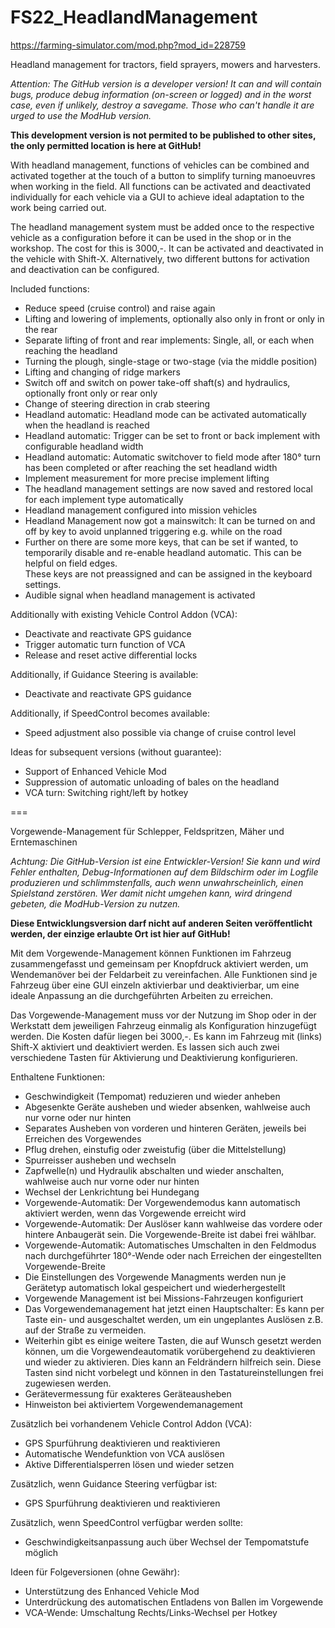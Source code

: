 # FS22_HeadlandManagement
https://farming-simulator.com/mod.php?mod_id=228759

Headland management for tractors, field sprayers, mowers and harvesters.

*Attention: The GitHub version is a developer version! It can and will contain bugs, produce debug information (on-screen or logged) and in the worst case, even if unlikely, destroy a savegame.*
*Those who can't handle it are urged to use the ModHub version.*

**This development version is not permited to be published to other sites, the only permitted location is here at GitHub!**

With headland management, functions of vehicles can be combined and activated together at the touch of a button to simplify turning manoeuvres when working in the field. All functions can be activated and deactivated individually for each vehicle via a GUI to achieve ideal adaptation to the work being carried out.

The headland management system must be added once to the respective vehicle as a configuration before it can be used in the shop or in the workshop. The cost for this is 3000,-.
It can be activated and deactivated in the vehicle with Shift-X. Alternatively, two different buttons for activation and deactivation can be configured.

Included functions:
- Reduce speed (cruise control) and raise again
- Lifting and lowering of implements, optionally also only in front or only in the rear
- Separate lifting of front and rear implements: Single, all, or each when reaching the headland
- Turning the plough, single-stage or two-stage (via the middle position)
- Lifting and changing of ridge markers
- Switch off and switch on power take-off shaft(s) and hydraulics, optionally front only or rear only
- Change of steering direction in crab steering
- Headland automatic: Headland mode can be activated automatically when the headland is reached
- Headland automatic: Trigger can be set to front or back implement with configurable headland width
- Headland automatic: Automatic switchover to field mode after 180° turn has been completed or after reaching the set headland width
- Implement measurement for more precise implement lifting 
- The headland management settings are now saved and restored local for each implement type automatically
- Headland management configured into mission vehicles
- Headland Management now got a mainswitch: It can be turned on and off by key to avoid unplanned triggering e.g. while on the road
- Further on there are some more keys, that can be set if wanted, to temporarily disable and re-enable headland automatic. This can be helpful on field edges.  
  These keys are not preassigned and can be assigned in the keyboard settings.
- Audible signal when headland management is activated

Additionally with existing Vehicle Control Addon (VCA):
- Deactivate and reactivate GPS guidance
- Trigger automatic turn function of VCA
- Release and reset active differential locks

Additionally, if Guidance Steering is available:
- Deactivate and reactivate GPS guidance

Additionally, if SpeedControl becomes available:
- Speed adjustment also possible via change of cruise control level

Ideas for subsequent versions (without guarantee):
- Support of Enhanced Vehicle Mod
- Suppression of automatic unloading of bales on the headland
- VCA turn: Switching right/left by hotkey 

===

Vorgewende-Management für Schlepper, Feldspritzen, Mäher und Erntemaschinen

*Achtung: Die GitHub-Version ist eine Entwickler-Version! Sie kann und wird Fehler enthalten, Debug-Informationen auf dem Bildschirm oder im Logfile produzieren und schlimmstenfalls, auch wenn unwahrscheinlich, einen Spielstand zerstören.*
*Wer damit nicht umgehen kann, wird dringend gebeten, die ModHub-Version zu nutzen.*

**Diese Entwicklungsversion darf nicht auf anderen Seiten veröffentlicht werden, der einzige erlaubte Ort ist hier auf GitHub!**

Mit dem Vorgewende-Management können Funktionen im Fahrzeug zusammengefasst und gemeinsam per Knopfdruck aktiviert werden, um Wendemanöver bei der Feldarbeit zu vereinfachen. Alle Funktionen sind je Fahrzeug über eine GUI einzeln aktivierbar und deaktivierbar, um eine ideale Anpassung an die durchgeführten Arbeiten zu erreichen.

Das Vorgewende-Management muss vor der Nutzung im Shop oder in der Werkstatt dem jeweiligen Fahrzeug einmalig als Konfiguration hinzugefügt werden. Die Kosten dafür liegen bei 3000,-. Es kann im Fahrzeug mit (links) Shift-X aktiviert und deaktiviert werden. Es lassen sich auch zwei verschiedene Tasten für Aktivierung und Deaktivierung konfigurieren.

Enthaltene Funktionen:
- Geschwindigkeit (Tempomat) reduzieren und wieder anheben
- Abgesenkte Geräte ausheben und wieder absenken, wahlweise auch nur vorne oder nur hinten
- Separates Ausheben von vorderen und hinteren Geräten, jeweils bei Erreichen des Vorgewendes
- Pflug drehen, einstufig oder zweistufig (über die Mittelstellung)
- Spurreisser ausheben und wechseln
- Zapfwelle(n) und Hydraulik abschalten und wieder anschalten, wahlweise auch nur vorne oder nur hinten
- Wechsel der Lenkrichtung bei Hundegang
- Vorgewende-Automatik: Der Vorgewendemodus kann automatisch aktiviert werden, wenn das Vorgewende erreicht wird
- Vorgewende-Automatik: Der Auslöser kann wahlweise das vordere oder hintere Anbaugerät sein. Die Vorgewende-Breite ist dabei frei wählbar.
- Vorgewende-Automatik: Automatisches Umschalten in den Feldmodus nach durchgeführter 180°-Wende oder nach Erreichen der eingestellten Vorgewende-Breite
- Die Einstellungen des Vorgewende Managments werden nun je Gerätetyp automatisch lokal gespeichert und wiederhergestellt
- Vorgewende Management ist bei Missions-Fahrzeugen konfiguriert
- Das Vorgewendemanagement hat jetzt einen Hauptschalter: Es kann per Taste ein- und ausgeschaltet werden, um ein ungeplantes Auslösen z.B. auf der Straße zu vermeiden.
- Weiterhin gibt es einige weitere Tasten, die auf Wunsch gesetzt werden können, um die Vorgewendeautomatik vorübergehend zu deaktivieren und wieder zu aktivieren. 
  Dies kann an Feldrändern hilfreich sein. Diese Tasten sind nicht vorbelegt und können in den Tastatureinstellungen frei zugewiesen werden.
- Gerätevermessung für exakteres Geräteausheben 
- Hinweiston bei aktiviertem Vorgewendemanagement

Zusätzlich bei vorhandenem Vehicle Control Addon (VCA):
- GPS Spurführung deaktivieren und reaktivieren
- Automatische Wendefunktion von VCA auslösen
- Aktive Differentialsperren lösen und wieder setzen

Zusätzlich, wenn Guidance Steering verfügbar ist:
- GPS Spurführung deaktivieren und reaktivieren

Zusätzlich, wenn SpeedControl verfügbar werden sollte:
- Geschwindigkeitsanpassung auch über Wechsel der Tempomatstufe möglich

Ideen für Folgeversionen (ohne Gewähr):
- Unterstützung des Enhanced Vehicle Mod
- Unterdrückung des automatischen Entladens von Ballen im Vorgewende
- VCA-Wende: Umschaltung Rechts/Links-Wechsel per Hotkey 
